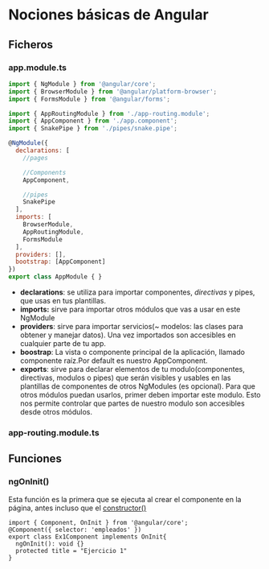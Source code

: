 # Nociones básicas de Angular

## Ficheros

### app.module.ts

```javascript
import { NgModule } from '@angular/core';
import { BrowserModule } from '@angular/platform-browser';
import { FormsModule } from '@angular/forms';

import { AppRoutingModule } from './app-routing.module';
import { AppComponent } from './app.component';
import { SnakePipe } from './pipes/snake.pipe';

@NgModule({
  declarations: [
    //pages

    //Components
    AppComponent,

    //pipes
    SnakePipe
  ],
  imports: [
    BrowserModule,
    AppRoutingModule,
    FormsModule
  ],
  providers: [],
  bootstrap: [AppComponent]
})
export class AppModule { }
```

* **declarations**:  se utiliza para importar componentes, *directivas* y pipes, que usas en tus plantillas.
* **imports:** sirve para importar otros módulos que vas a usar en este NgModule
* **providers**: sirve para importar servicios(~ modelos: las clases para obtener y manejar datos). Una vez importados son accesibles en cualquier parte de tu app.
* **boostrap**: La vista o componente principal de la aplicación, llamado componente raíz.Por default es nuestro AppComponent.
* **exports**: sirve para declarar elementos de tu modulo(componentes, directivas, modulos o pipes) que serán visibles y usables en las plantillas de componentes de otros NgModules (es opcional). Para que otros módulos puedan usarlos, primer deben importar este modulo. Esto nos permite controlar que partes de nuestro modulo son accesibles desde otros módulos.

### app-routing.module.ts



## Funciones

### ngOnInit()
Esta función es la primera que se ejecuta al crear el componente en la página, antes incluso que el [constructor()](ts.md) 
```
import { Component, OnInit } from '@angular/core';
@Component({ selector: 'empleados' })
export class Ex1Component implements OnInit{
  ngOnInit(): void {}
  protected title = "Ejercicio 1"
}
```
